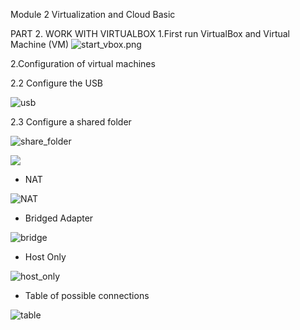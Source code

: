 ﻿Module 2 Virtualization and Cloud Basic

PART 2. WORK WITH VIRTUALBOX
1.First run VirtualBox and Virtual Machine (VM)
![start_vbox.png](https://github.com/KonovalovAlexey/Stepik_Lesson3.6/blob/master/start_vbox.png)

2.Configuration of virtual machines

2.2 Configure the USB

![usb](https://github.com/KonovalovAlexey/Stepik_Lesson3.6/blob/master/usb.png)

2.3 Configure a shared folder

![share_folder](https://github.com/KonovalovAlexey/Stepik_Lesson3.6/blob/master/share_folder.png)

![](https://github.com/KonovalovAlexey/Stepik_Lesson3.6/blob/master/share_folder_result.png)

- NAT

![NAT](https://github.com/KonovalovAlexey/Stepik_Lesson3.6/blob/master/NAT.png)


- Bridged Adapter

![bridge](https://github.com/KonovalovAlexey/Stepik_Lesson3.6/blob/master/bridge.png)

- Host Only
                 
![host_only](https://github.com/KonovalovAlexey/Stepik_Lesson3.6/blob/master/host_only.png)

- Table of possible connections  

![table](https://github.com/KonovalovAlexey/Stepik_Lesson3.6/blob/master/table.png)

